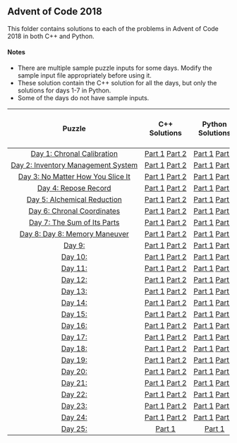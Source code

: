 ## Advent of Code 2018 ##

This folder contains solutions to each of the problems in Advent of Code 2018 in both C++ and Python.

#### Notes ####
* There are multiple sample puzzle inputs for some days. Modify the sample input file appropriately before using it.
* These solution contain the C++ solution for all the days, but only the solutions for days 1-7 in Python.
* Some of the days do not have sample inputs.

|Puzzle|C++ Solutions|Python Solutions|Input|Sample Input|Puzzle page with solutions|
|:---:|:---:|:---:|:---:|:---:|:---:|
| <nobr> [Day 1: Chronal Calibration](https://adventofcode.com/2018/day/1) </nobr> | <nobr> [Part 1](/2018/cpp/day_01a.cpp) [Part 2](/2018/cpp/day_01b.cpp) </nobr> |[Part 1](/2018/python/day_01a.py) [Part 2](/2018/python/day_01b.py)|[Link](/2018/input/day_01_input)|[Link](/2018/sample_input/day_01_sample_input)|[Link](/2018/puzzles/day_01_puzzle)|
| <nobr> [Day 2: Inventory Management System](https://adventofcode.com/2018/day/2) </nobr> | <nobr> [Part 1](/2018/cpp/day_02a.cpp) [Part 2](/2018/cpp/day_02b.cpp) </nobr> | <nobr> [Part 1](/2018/python/day_02a.py) [Part 2](/2018/python/day_02b.py) </nobr> |[Link](/2018/input/day_02_input)|[Link](/2018/sample_input/day_02_sample_input)|[Link](/2018/puzzles/day_02_puzzle)|
| <nobr> [Day 3: No Matter How You Slice It](https://adventofcode.com/2018/day/3) </nobr> | <nobr> [Part 1](/2018/cpp/day_03a.cpp) [Part 2](/2018/cpp/day_03b.cpp) </nobr> | <nobr> [Part 1](/2018/python/day_03a.py) [Part 2](/2018/python/day_03b.py) </nobr> |[Link](/2018/input/day_03_input)|[Link](/2018/sample_input/day_03_sample_input)|[Link](/2018/puzzles/day_03_puzzle)|
| <nobr> [Day 4: Repose Record](https://adventofcode.com/2018/day/4) </nobr> | <nobr> [Part 1](/2018/cpp/day_04a.cpp) [Part 2](/2018/cpp/day_04b.cpp) </nobr> | <nobr> [Part 1](/2018/python/day_04a.py) [Part 2](/2018/python/day_04b.py) </nobr> |[Link](/2018/input/day_04_input)|[Link](/2018/sample_input/day_04_sample_input)|[Link](/2018/puzzles/day_04_puzzle)|
| <nobr> [Day 5: Alchemical Reduction](https://adventofcode.com/2018/day/5) </nobr> | <nobr> [Part 1](/2018/cpp/day_05a.cpp) [Part 2](/2018/cpp/day_05b.cpp) </nobr> | <nobr> [Part 1](/2018/python/day_05a.py) [Part 2](/2018/python/day_05b.py) </nobr> |[Link](/2018/input/day_05_input)|[Link](/2018/sample_input/day_05_sample_input)|[Link](/2018/puzzles/day_05_puzzle)|
| <nobr> [Day 6: Chronal Coordinates](https://adventofcode.com/2018/day/6) </nobr> | <nobr> [Part 1](/2018/cpp/day_06a.cpp) [Part 2](/2018/cpp/day_06b.cpp) </nobr> | <nobr> [Part 1](/2018/python/day_06a.py) [Part 2](/2018/python/day_06b.py) </nobr> |[Link](/2018/input/day_06_input)|[Link](/2018/sample_input/day_06_sample_input)|[Link](/2018/puzzles/day_06_puzzle)|
| <nobr> [Day 7: The Sum of Its Parts](https://adventofcode.com/2018/day/7) </nobr> | <nobr> [Part 1](/2018/cpp/day_07a.cpp) [Part 2](/2018/cpp/day_07b.cpp) </nobr> | <nobr> [Part 1](/2018/python/day_07a.py) [Part 2](/2018/python/day_07b.py) </nobr> |[Link](/2018/input/day_07_input)|[Link](/2018/sample_input/day_07_sample_input)|[Link](/2018/puzzles/day_07_puzzle)|
| <nobr> [Day 8: Day 8: Memory Maneuver](https://adventofcode.com/2018/day/8) </nobr> | <nobr> [Part 1](/2018/cpp/day_08a.cpp) [Part 2](/2018/cpp/day_08b.cpp) </nobr> | <nobr> [Part 1](/2018/python/day_08a.py) [Part 2](/2018/python/day_08b.py) </nobr> |[Link](/2018/input/day_08_input)|[Link](/2018/sample_input/day_08_sample_input)|[Link](/2018/puzzles/day_08_puzzle)|
| <nobr> [Day 9: ](https://adventofcode.com/2018/day/9) </nobr> | <nobr> [Part 1](/2018/cpp/day_09a.cpp) [Part 2](/2018/cpp/day_09b.cpp) </nobr> | <nobr> [Part 1](/2018/python/day_09a.py) [Part 2](/2018/python/day_09b.py) </nobr> |[Link](/2018/input/day_09_input)|[Link](/2018/sample_input/day_09_sample_input)|[Link](/2018/puzzles/day_09_puzzle)|
| <nobr> [Day 10: ](https://adventofcode.com/2018/day/10) </nobr> | <nobr> [Part 1](/2018/cpp/day_10a.cpp) [Part 2](/2018/cpp/day_10b.cpp) </nobr> | <nobr> [Part 1](/2018/python/day_10a.py) [Part 2](/2018/python/day_10b.py) </nobr> |[Link](/2018/input/day_10_input)|[Link](/2018/sample_input/day_10_sample_input)|[Link](/2018/puzzles/day_10_puzzle)|
| <nobr> [Day 11: ](https://adventofcode.com/2018/day/11) </nobr> | <nobr> [Part 1](/2018/cpp/day_11a.cpp) [Part 2](/2018/cpp/day_11b.cpp) </nobr> | <nobr> [Part 1](/2018/python/day_11a.py) [Part 2](/2018/python/day_11b.py) </nobr> |[Link](/2018/input/day_11_input)|[Link](/2018/sample_input/day_11_sample_input)|[Link](/2018/puzzles/day_11_puzzle)|
| <nobr> [Day 12: ](https://adventofcode.com/2018/day/12) </nobr> | <nobr> [Part 1](/2018/cpp/day_12a.cpp) [Part 2](/2018/cpp/day_12b.cpp) </nobr> | <nobr> [Part 1](/2018/python/day_12a.py) [Part 2](/2018/python/day_12b.py) </nobr> |[Link](/2018/input/day_12_input)|[Link](/2018/sample_input/day_12_sample_input)|[Link](/2018/puzzles/day_12_puzzle)|
| <nobr> [Day 13: ](https://adventofcode.com/2018/day/13) </nobr> | <nobr> [Part 1](/2018/cpp/day_13a.cpp) [Part 2](/2018/cpp/day_13b.cpp) </nobr> | <nobr> [Part 1](/2018/python/day_13a.py) [Part 2](/2018/python/day_13b.py) </nobr> |[Link](/2018/input/day_13_input)|[Link](/2018/sample_input/day_13_sample_input)|[Link](/2018/puzzles/day_13_puzzle)|
| <nobr> [Day 14: ](https://adventofcode.com/2018/day/14) </nobr> | <nobr> [Part 1](/2018/cpp/day_14a.cpp) [Part 2](/2018/cpp/day_14b.cpp) </nobr> | <nobr> [Part 1](/2018/python/day_14a.py) [Part 2](/2018/python/day_14b.py) </nobr> |[Link](/2018/input/day_14_input)|[Link](/2018/sample_input/day_14_sample_input)|[Link](/2018/puzzles/day_14_puzzle)|
| <nobr> [Day 15: ](https://adventofcode.com/2018/day/15) </nobr> | <nobr> [Part 1](/2018/cpp/day_15a.cpp) [Part 2](/2018/cpp/day_15b.cpp) </nobr> | <nobr> [Part 1](/2018/python/day_15a.py) [Part 2](/2018/python/day_15b.py) </nobr> |[Link](/2018/input/day_15_input)|[Link](/2018/sample_input/day_15_sample_input)|[Link](/2018/puzzles/day_15_puzzle)|
| <nobr> [Day 16: ](https://adventofcode.com/2018/day/16) </nobr> | <nobr> [Part 1](/2018/cpp/day_16a.cpp) [Part 2](/2018/cpp/day_16b.cpp) </nobr> | <nobr> [Part 1](/2018/python/day_16a.py) [Part 2](/2018/python/day_16b.py) </nobr> |[Link](/2018/input/day_16_input)|[Link](/2018/sample_input/day_16_sample_input)|[Link](/2018/puzzles/day_16_puzzle)|
| <nobr> [Day 17: ](https://adventofcode.com/2018/day/17) </nobr> | <nobr> [Part 1](/2018/cpp/day_17a.cpp) [Part 2](/2018/cpp/day_17b.cpp) </nobr> | <nobr> [Part 1](/2018/python/day_17a.py) [Part 2](/2018/python/day_17b.py) </nobr> |[Link](/2018/input/day_17_input)|[Link](/2018/sample_input/day_17_sample_input)|[Link](/2018/puzzles/day_17_puzzle)|
| <nobr> [Day 18: ](https://adventofcode.com/2018/day/18) </nobr> | <nobr> [Part 1](/2018/cpp/day_18a.cpp) [Part 2](/2018/cpp/day_18b.cpp) </nobr> | <nobr> [Part 1](/2018/python/day_18a.py) [Part 2](/2018/python/day_18b.py) </nobr> |[Link](/2018/input/day_18_input)|[Link](/2018/sample_input/day_18_sample_input)|[Link](/2018/puzzles/day_18_puzzle)|
| <nobr> [Day 19: ](https://adventofcode.com/2018/day/19) </nobr> | <nobr> [Part 1](/2018/cpp/day_19a.cpp) [Part 2](/2018/cpp/day_19b.cpp) </nobr> | <nobr> [Part 1](/2018/python/day_19a.py) [Part 2](/2018/python/day_19b.py) </nobr> |[Link](/2018/input/day_19_input)|[Link](/2018/sample_input/day_19_sample_input)|[Link](/2018/puzzles/day_19_puzzle)|
| <nobr> [Day 20: ](https://adventofcode.com/2018/day/20) </nobr> | <nobr> [Part 1](/2018/cpp/day_20a.cpp) [Part 2](/2018/cpp/day_20b.cpp) </nobr> | <nobr> [Part 1](/2018/python/day_20a.py) [Part 2](/2018/python/day_20b.py) </nobr> |[Link](/2018/input/day_20_input)|[Link](/2018/sample_input/day_20_sample_input)|[Link](/2018/puzzles/day_20_puzzle)|
| <nobr> [Day 21: ](https://adventofcode.com/2018/day/21) </nobr> | <nobr> [Part 1](/2018/cpp/day_21a.cpp) [Part 2](/2018/cpp/day_21b.cpp) </nobr> | <nobr> [Part 1](/2018/python/day_21a.py) [Part 2](/2018/python/day_21b.py) </nobr> |[Link](/2018/input/day_21_input)|[Link](/2018/sample_input/day_21_sample_input)|[Link](/2018/puzzles/day_21_puzzle)|
| <nobr> [Day 22: ](https://adventofcode.com/2018/day/22) </nobr> | <nobr> [Part 1](/2018/cpp/day_22a.cpp) [Part 2](/2018/cpp/day_22b.cpp) </nobr> | <nobr> [Part 1](/2018/python/day_22a.py) [Part 2](/2018/python/day_22b.py) </nobr> |[Link](/2018/input/day_22_input)|[Link](/2018/sample_input/day_22_sample_input)|[Link](/2018/puzzles/day_22_puzzle)|
| <nobr> [Day 23: ](https://adventofcode.com/2018/day/23) </nobr> | <nobr> [Part 1](/2018/cpp/day_23a.cpp) [Part 2](/2018/cpp/day_23b.cpp) </nobr> | <nobr> [Part 1](/2018/python/day_23a.py) [Part 2](/2018/python/day_23b.py) </nobr> |[Link](/2018/input/day_23_input)|[Link](/2018/sample_input/day_23_sample_input)|[Link](/2018/puzzles/day_23_puzzle)|
| <nobr> [Day 24: ](https://adventofcode.com/2018/day/24) </nobr> | <nobr> [Part 1](/2018/cpp/day_24a.cpp) [Part 2](/2018/cpp/day_24b.cpp) </nobr> | <nobr> [Part 1](/2018/python/day_24a.py) [Part 2](/2018/python/day_24b.py) </nobr> |[Link](/2018/input/day_24_input)|[Link](/2018/sample_input/day_24_sample_input)|[Link](/2018/puzzles/day_24_puzzle)|
| <nobr> [Day 25: ](https://adventofcode.com/2018/day/25) </nobr> | <nobr> [Part 1](/2018/cpp/day_25a.cpp) </nobr> | <nobr> [Part 1](/2018/python/day_25a.py) </nobr> |[Link](/2018/input/day_25_input)|[Link](/2018/sample_input/day_25_sample_input)|[Link](/2018/puzzles/day_25_puzzle)|
